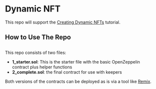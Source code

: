 # Dynamic NFT #
This repo will support the [Creating Dynamic NFTs](https://www.youtube.com/watch?v=E7Rm1LUKhj4) tutorial.  

## How to Use The Repo 
##       
This repo consists of two files:
- **1_starter.sol**: This is the starter file with the basic OpenZeppelin contract plus helper functions
- **2_complete.sol**: the final contract for use with keepers

Both versions of the contracts can be deployed as is via a tool like [Remix](https://remix.ethereum.org/).
 

